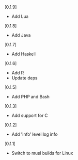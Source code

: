 [0.1.9]

- Add Lua

[0.1.8]

- Add Java

[0.1.7]

- Add Haskell

[0.1.6]

- Add R
- Update deps

[0.1.5]

- Add PHP and Bash

[0.1.3]

- Add support for C

[0.1.2]

- Add 'info' level log info

[0.1.1]

- Switch to musl builds for Linux
